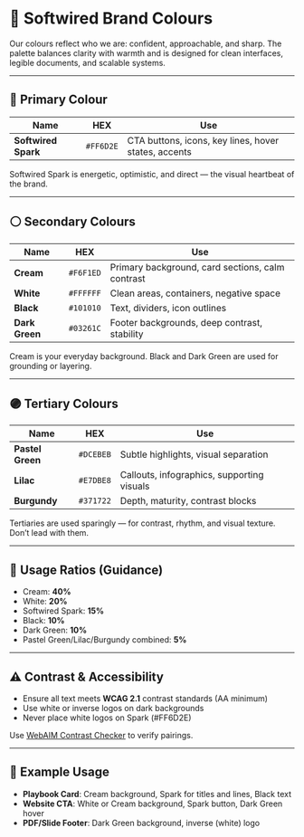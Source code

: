 # 🎨 Softwired Brand Colours

Our colours reflect who we are: confident, approachable, and sharp. The palette balances clarity with warmth and is designed for clean interfaces, legible documents, and scalable systems.

---

## 🔶 Primary Colour

| Name | HEX | Use |
|------|-----|-----|
| **Softwired Spark** | `#FF6D2E` | CTA buttons, icons, key lines, hover states, accents |

Softwired Spark is energetic, optimistic, and direct — the visual heartbeat of the brand.

---

## ⚪ Secondary Colours

| Name | HEX | Use |
|------|-----|-----|
| **Cream** | `#F6F1ED` | Primary background, card sections, calm contrast |
| **White** | `#FFFFFF` | Clean areas, containers, negative space |
| **Black** | `#101010` | Text, dividers, icon outlines |
| **Dark Green** | `#03261C` | Footer backgrounds, deep contrast, stability |

Cream is your everyday background. Black and Dark Green are used for grounding or layering.

---

## 🟣 Tertiary Colours

| Name | HEX | Use |
|------|-----|-----|
| **Pastel Green** | `#DCEBEB` | Subtle highlights, visual separation |
| **Lilac** | `#E7DBE8` | Callouts, infographics, supporting visuals |
| **Burgundy** | `#371722` | Depth, maturity, contrast blocks |

Tertiaries are used sparingly — for contrast, rhythm, and visual texture. Don’t lead with them.

---

## 🎯 Usage Ratios (Guidance)

- Cream: **40%**  
- White: **20%**  
- Softwired Spark: **15%**  
- Black: **10%**  
- Dark Green: **10%**  
- Pastel Green/Lilac/Burgundy combined: **5%**

---

## ⚠️ Contrast & Accessibility

- Ensure all text meets **WCAG 2.1** contrast standards (AA minimum)
- Use white or inverse logos on dark backgrounds
- Never place white logos on Spark (#FF6D2E)

Use [WebAIM Contrast Checker](https://webaim.org/resources/contrastchecker/) to verify pairings.

---

## 🧪 Example Usage

- **Playbook Card**: Cream background, Spark for titles and lines, Black text
- **Website CTA**: White or Cream background, Spark button, Dark Green hover
- **PDF/Slide Footer**: Dark Green background, inverse (white) logo
